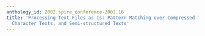 ```yaml
---
anthology_id: 2002.spire_conference-2002.16
title: 'Processing Text Files as Is: Pattern Matching over Compressed Texts, Multi-byte
  Character Texts, and Semi-structured Texts'
---
```


